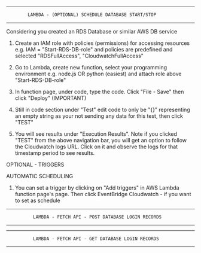 ___________________________________________________________________________

            LAMBDA - (OPTIONAL) SCHEDULE DATABASE START/STOP
___________________________________________________________________________

Considering you created an RDS Database or similar AWS DB service

1. Create an IAM role with policies (permissions) for accessing resources
e.g. IAM = "Start-RDS-DB-role" and policies are predefined and selected
"RDSFullAccess", "CloudwatchFullAccess"

2. Go to Lambda, create new function, select your programming environment
e.g. node.js OR python (easiest) and attach role above "Start-RDS-DB-role"

3. In function page, under code, type the code. Click "File - Save" then
click "Deploy" (IMPORTANT)

4. Still in code section under "Test" edit code to only be "{}" representing an empty string
as your not sending any data for this test, then click "TEST"

5. You will see results under "Execution Results". Note if you clicked "TEST" from the above
navigation bar, you will get an option to follow the Cloudwatch logs URL. Click on it
and observe the logs for that timestamp period to see results.

OPTIONAL - TRIGGERS

AUTOMATIC SCHEDULING
1. You can set a trigger by clicking on "Add triggers" in AWS Lambda function page's page.
Then click EventBridge Cloudwatch - if you want to set as schedule


___________________________________________________________________________

              LAMBDA - FETCH API - POST DATABASE LOGIN RECORDS
___________________________________________________________________________





___________________________________________________________________________

              LAMBDA - FETCH API - GET DATABASE LOGIN RECORDS
___________________________________________________________________________